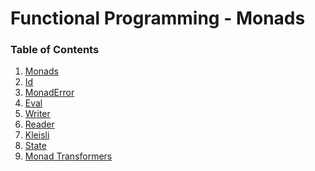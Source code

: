 <h1>Functional Programming - Monads</h1>

<h3>Table of Contents</h3>

  1. [Monads]()
  2. [Id]()
  3. [MonadError]()
  4. [Eval]()
  5. [Writer]()
  6. [Reader]()
  7. [Kleisli]()
  8. [State]()
  9. [Monad Transformers]()